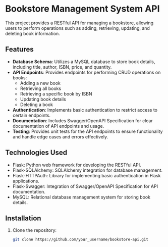 # Bookstore Management System API

This project provides a RESTful API for managing a bookstore, allowing users to perform operations such as adding, retrieving, updating, and deleting book information.

## Features

- **Database Schema**: Utilizes a MySQL database to store book details, including title, author, ISBN, price, and quantity.
- **API Endpoints**: Provides endpoints for performing CRUD operations on books:
  - Adding a new book
  - Retrieving all books
  - Retrieving a specific book by ISBN
  - Updating book details
  - Deleting a book
- **Authentication**: Implements basic authentication to restrict access to certain endpoints.
- **Documentation**: Includes Swagger/OpenAPI Specification for clear documentation of API endpoints and usage.
- **Testing**: Provides unit tests for the API endpoints to ensure functionality and handle edge cases and errors effectively.

## Technologies Used

- Flask: Python web framework for developing the RESTful API.
- Flask-SQLAlchemy: SQLAlchemy integration for database management.
- Flask-HTTPAuth: Library for implementing basic authentication in Flask applications.
- Flask-Swagger: Integration of Swagger/OpenAPI Specification for API documentation.
- MySQL: Relational database management system for storing book details.

## Installation

1. Clone the repository:

   ```bash
   git clone https://github.com/your_username/bookstore-api.git
```

